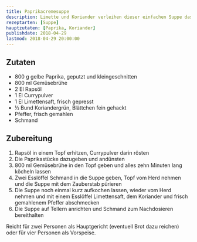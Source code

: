 ```yaml
---
title: Paprikacremesuppe
description: Limette und Koriander verleihen dieser einfachen Suppe das besondere Aroma
rezeptarten: [Suppe]
hauptzutaten: [Paprika, Koriander]
publishdate: 2018-04-29
lastmod: 2018-04-29 20:00:00
---
```


## Zutaten

- 800 g gelbe Paprika, geputzt und kleingeschnitten
- 800 ml Gemüsebrühe
- 2 El Rapsöl
- 1 El Currypulver
- 1 El Limettensaft, frisch gepresst
- ½ Bund Koriandergrün, Blättchen fein gehackt
- Pfeffer, frisch gemahlen
- Schmand


## Zubereitung

1. Rapsöl in einem Topf erhitzen, Currypulver darin rösten
2. Die Paprikastücke dazugeben und andünsten
3. 800 ml Gemüsebrühe in den Topf geben und alles zehn Minuten lang köcheln lassen
4. Zwei Esslöffel Schmand in die Suppe geben, Topf vom Herd nehmen und die Suppe mit dem Zauberstab pürieren
5. Die Suppe noch einmal kurz aufkochen lassen, wieder vom Herd nehmen und mit einem Esslöffel Limettensaft, dem Koriander und frisch gemahlenem Pfeffer abschmecken
6. Die Suppe auf Tellern anrichten und Schmand zum Nachdosieren bereithalten

Reicht für zwei Personen als Hauptgericht (eventuell Brot dazu reichen) oder für vier Personen als Vorspeise. 
